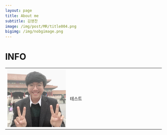 ```yaml
---
layout: page
title: About me
subtitle: 김영찬
image: /img/post/MR/title004.png
bigimg: /img/nobgimage.png
---
```


# INFO

<table width="100%">
  <tr width="100%">
    <td width="40%">
      <img src="/img/MyPicture.jpeg" width="100%">
    </td>
    <td width="60%">
      테스트
    </td>
  </tr>
<table>
